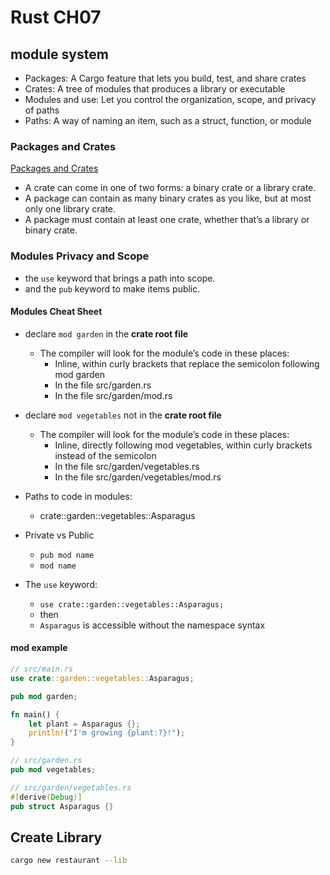 # Rust CH07

## module system

- Packages: A Cargo feature that lets you build, test, and share crates
- Crates: A tree of modules that produces a library or executable
- Modules and use: Let you control the organization, scope, and privacy of paths
- Paths: A way of naming an item, such as a struct, function, or module

### Packages and Crates

[Packages and Crates](https://doc.rust-lang.org/book/ch07-01-packages-and-crates.html)

- A crate can come in one of two forms: a binary crate or a library crate.
- A package can contain as many binary crates as you like, but at most only one library crate.
- A package must contain at least one crate, whether that’s a library or binary crate.

### Modules Privacy and Scope

- the `use` keyword that brings a path into scope.
- and the `pub` keyword to make items public.

#### Modules Cheat Sheet

- declare `mod garden` in the **crate root file**
  - The compiler will look for the module’s code in these places:
    - Inline, within curly brackets that replace the semicolon following mod garden
    - In the file src/garden.rs
    - In the file src/garden/mod.rs

- declare `mod vegetables` not in the **crate root file**
  - The compiler will look for the module’s code in these places:
    - Inline, directly following mod vegetables, within curly brackets instead of the semicolon
    - In the file src/garden/vegetables.rs
    - In the file src/garden/vegetables/mod.rs

- Paths to code in modules:
  - crate::garden::vegetables::Asparagus

- Private vs Public
  - `pub mod name`
  - `mod name`

- The `use` keyword:
  - `use crate::garden::vegetables::Asparagus;`
  - then
  - `Asparagus` is accessible without the namespace syntax

#### mod example

```rust
// src/main.rs
use crate::garden::vegetables::Asparagus;

pub mod garden;

fn main() {
    let plant = Asparagus {};
    println!("I'm growing {plant:?}!");
}
```

```rust
// src/garden.rs
pub mod vegetables;
```

```rust
// src/garden/vegetables.rs
#[derive(Debug)]
pub struct Asparagus {}
```

## Create Library

```sh
cargo new restaurant --lib
```